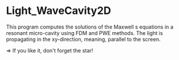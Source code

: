 # Light_WaveCavity2D
This program computes the solutions of the Maxwell s equations in a resonant micro-cavity using FDM and PWE methods.
The light is propagating in the xy-direction, meaning, parallel to the screen.


=> If you like it, don't forget the star!
